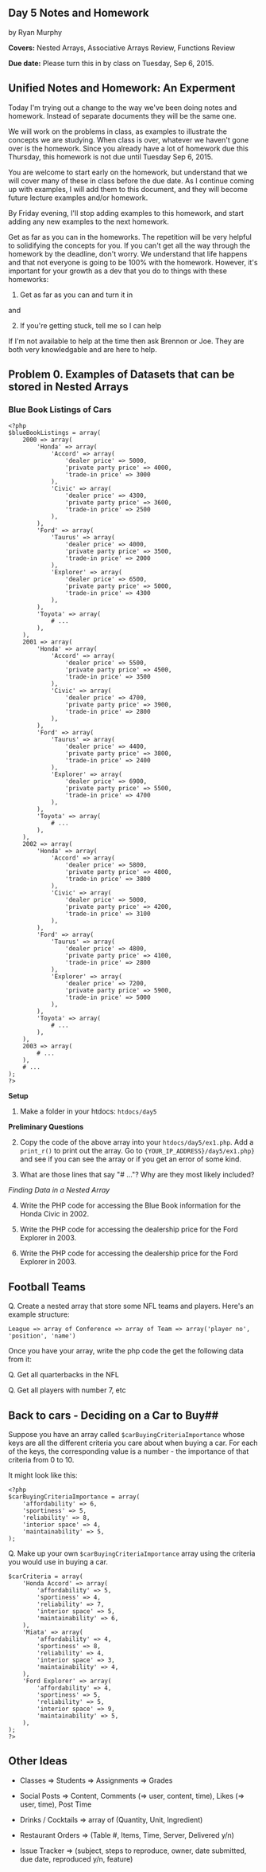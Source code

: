 Day 5 Notes and Homework
------------------------
by Ryan Murphy

**Covers:** Nested Arrays, Associative Arrays Review, Functions Review

**Due date:** Please turn this in by class on Tuesday, Sep 6, 2015.



Unified Notes and Homework: An Experment
----------------------------------------
Today I'm trying out a change to the way we've been doing notes and homework.
Instead of separate documents they will be the same one.

We will work on the problems in class, as examples to illustrate the concepts
we are studying.  When class is over, whatever we haven't gone over is the
homework.  Since you already have a lot of homework due this Thursday, this
homework is not due until Tuesday Sep 6, 2015.

You are welcome to start early on the homework, but understand that we will
cover many of these in class before the due date.  As I continue coming up with examples,
I will add them to this document, and they will become future lecture examples
and/or homework.

By Friday evening, I'll stop adding examples to this homework, and start adding
any new examples to the next homework.

Get as far as you can in the homeworks.  The repetition will be very helpful
to solidifying the concepts for you.  If you can't get all the way through
the homework by the deadline, don't worry.  We understand that life happens
and that not everyone is going to be 100% with the homework.  However, it's
important for your growth as a dev that you do to things with these homeworks:

1) Get as far as you can and turn it in

and

2) If you're getting stuck, tell me so I can help

If I'm not available to help at the time then ask Brennon or Joe.  They are both
very knowledgable and are here to help.


Problem 0. Examples of Datasets that can be stored in Nested Arrays
-------------------------------------------------------------------

### Blue Book Listings of Cars ###

    <?php
    $blueBookListings = array(
        2000 => array(
            'Honda' => array(
                'Accord' => array(
                    'dealer price' => 5000,
                    'private party price' => 4000,
                    'trade-in price' => 3000
                ),
                'Civic' => array(
                    'dealer price' => 4300,
                    'private party price' => 3600,
                    'trade-in price' => 2500
                ),
            ),
            'Ford' => array(
                'Taurus' => array(
                    'dealer price' => 4000,
                    'private party price' => 3500,
                    'trade-in price' => 2000
                ),
                'Explorer' => array(
                    'dealer price' => 6500,
                    'private party price' => 5000,
                    'trade-in price' => 4300
                ),
            ),
            'Toyota' => array(
                # ...
            ),
        ),
        2001 => array(
            'Honda' => array(
                'Accord' => array(
                    'dealer price' => 5500,
                    'private party price' => 4500,
                    'trade-in price' => 3500
                ),
                'Civic' => array(
                    'dealer price' => 4700,
                    'private party price' => 3900,
                    'trade-in price' => 2800
                ),
            ),
            'Ford' => array(
                'Taurus' => array(
                    'dealer price' => 4400,
                    'private party price' => 3800,
                    'trade-in price' => 2400
                ),
                'Explorer' => array(
                    'dealer price' => 6900,
                    'private party price' => 5500,
                    'trade-in price' => 4700
                ),
            ),
            'Toyota' => array(
                # ...
            ),
        ),
        2002 => array(
            'Honda' => array(
                'Accord' => array(
                    'dealer price' => 5800,
                    'private party price' => 4800,
                    'trade-in price' => 3800
                ),
                'Civic' => array(
                    'dealer price' => 5000,
                    'private party price' => 4200,
                    'trade-in price' => 3100
                ),
            ),
            'Ford' => array(
                'Taurus' => array(
                    'dealer price' => 4800,
                    'private party price' => 4100,
                    'trade-in price' => 2800
                ),
                'Explorer' => array(
                    'dealer price' => 7200,
                    'private party price' => 5900,
                    'trade-in price' => 5000
                ),
            ),
            'Toyota' => array(
                # ...
            ),
        ),
        2003 => array(
            # ...
        ),
        # ...
    );
    ?>

**Setup**

1) Make a folder in your htdocs: `htdocs/day5`


**Preliminary Questions**

2) Copy the code of the above array into your `htdocs/day5/ex1.php`.
   Add a `print_r()` to print out the array.  Go to `{YOUR_IP_ADDRESS}/day5/ex1.php}`
   and see if you can see the array or if you get an error of some kind.

3) What are those lines that say "# ..."?  Why are they most likely included?


*Finding Data in a Nested Array*

4) Write the PHP code for accessing the Blue Book information
   for the Honda Civic in 2002.

5) Write the PHP code for accessing the dealership price 
   for the Ford Explorer in 2003.

6) Write the PHP code for accessing the dealership price 
   for the Ford Explorer in 2003.


## Football Teams ##

Q. Create a nested array that store some NFL teams and players.  Here's an example structure:

    League => array of Conference => array of Team => array('player no', 'position', 'name')


Once you have your array, write the php code the get the following data from it:

Q. Get all quarterbacks in the NFL

Q. Get all players with number 7, etc


## Back to cars - Deciding on a Car to Buy##

Suppose you have an array called `$carBuyingCriteriaImportance` whose keys are all the
different criteria you care about when buying a car.  For each of the keys, the
corresponding value is a number - the importance of that criteria from 0 to 10.

It might look like this:

    <?php
    $carBuyingCriteriaImportance = array(
        'affordability' => 6,
        'sportiness' => 5,
        'reliability' => 8,
        'interior space' => 4,
        'maintainability' => 5,
    );

Q. Make up your own `$carBuyingCriteriaImportance` array using the criteria you would use in buying a car.

    $carCriteria = array(
        'Honda Accord' => array(
            'affordability' => 5,
            'sportiness' => 4,
            'reliability' => 7,
            'interior space' => 5,
            'maintainability' => 6,
        ),
        'Miata' => array(
            'affordability' => 4,
            'sportiness' => 8,
            'reliability' => 4,
            'interior space' => 3,
            'maintainability' => 4,
        ),
        'Ford Explorer' => array(
            'affordability' => 4,
            'sportiness' => 5,
            'reliability' => 5,
            'interior space' => 9,
            'maintainability' => 5,
        ),
    );
    ?>




## Other Ideas ##

* Classes => Students => Assignments => Grades

* Social Posts => Content, Comments (=> user, content, time), Likes (=> user, time), Post Time

* Drinks / Cocktails => array of (Quantity, Unit, Ingredient)

* Restaurant Orders => (Table #, Items, Time, Server, Delivered y/n)

* Issue Tracker => (subject, steps to reproduce, owner, date submitted, due date, reproduced y/n, feature)


